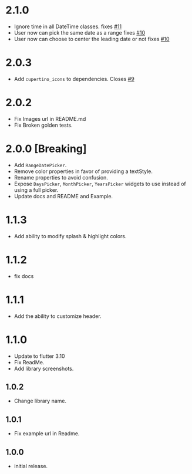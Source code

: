# 2.1.0

- Ignore time in all DateTime classes. fixes [#11](https://github.com/hasanmhallak/date_picker/issues/11)
- User now can pick the same date as a range fixes [#10](https://github.com/hasanmhallak/date_picker/issues/10)
- User now can choose to center the leading date or not fixes [#10](https://github.com/hasanmhallak/date_picker/issues/10)

# 2.0.3

- Add `cupertino_icons` to dependencies. Closes [#9](https://github.com/hasanmhallak/date_picker/issues/9)

# 2.0.2

- Fix Images url in README.md
- Fix Broken golden tests.

# 2.0.0 [Breaking]

- Add `RangeDatePicker`.
- Remove color properties in favor of providing a textStyle.
- Rename properties to avoid confusion.
- Expose `DaysPicker`, `MonthPicker`, `YearsPicker` widgets to use
  instead of using a full picker.
- Update docs and README and Example.

# 1.1.3

- Add ability to modify splash & highlight colors.

# 1.1.2

- fix docs

# 1.1.1

- Add the ability to customize header.

# 1.1.0

- Update to flutter 3.10
- Fix ReadMe.
- Add library screenshots.

## 1.0.2

- Change library name.

## 1.0.1

- Fix example url in Readme.

## 1.0.0

- initial release.
